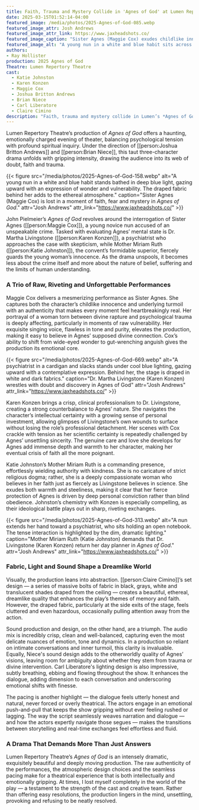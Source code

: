 ```yaml
---
title: Faith, Trauma and Mystery Collide in 'Agnes of God' at Lumen Repertory Theatre
date: 2025-03-15T01:52:14-04:00
featured_image: /media/photos/2025-Agnes-of-God-085.webp
featured_image_attr: Josh Andrews
featured_image_attr_link: https://www.jaxheadshots.co/
featured_image_caption: "Sister Agnes (Maggie Cox) exudes childlike innocence and joy, while Dr. Livingstone (Karen Konzen) listens with skepticism in *Agnes of God*, a gripping psychological drama."
featured_image_alt: "A young nun in a white and blue habit sits across from a psychiatrist, smiling as she speaks. The stage’s fabric backdrop and dramatic lighting create an ethereal setting."
authors: 
- Ray Hollister
production: 2025 Agnes of God
Theatre: Lumen Repertory Theatre
cast: 
  - Katie Johnston
  - Karen Konzen
  - Maggie Cox
  - Joshua Britton Andrews
  - Brian Niece
  - Carl Liberatore
  - Claire Cimino
description: "Faith, trauma and mystery collide in Lumen’s *Agnes of God*, a riveting production filled with raw performances and stunning atmosphere"
---
```

Lumen Repertory Theatre’s production of *Agnes of God* offers a haunting, emotionally charged evening of theater, balancing psychological tension with profound spiritual inquiry. Under the direction of [[person:Joshua Britton Andrews]] and [[person:Brian Niece]], this taut three-character drama unfolds with gripping intensity, drawing the audience into its web of doubt, faith and trauma.

{{< figure src="/media/photos/2025-Agnes-of-God-158.webp" alt="A young nun in a white and blue habit stands bathed in deep blue light, gazing upward with an expression of wonder and vulnerability. The draped fabric behind her adds to the ethereal atmosphere." caption="Sister Agnes (Maggie Cox) is lost in a moment of faith, fear and mystery in *Agnes of God*." attr="Josh Andrews" attr_link="https://www.jaxheadshots.co/" >}}

John Pielmeier’s *Agnes of God* revolves around the interrogation of Sister Agnes ([[person:Maggie Cox]]), a young novice nun accused of an unspeakable crime. Tasked with evaluating Agnes’ mental state is Dr. Martha Livingstone ([[person:Karen Konzen]]), a psychiatrist who approaches the case with skepticism, while Mother Miriam Ruth ([[person:Katie Johnston]]), the convent’s formidable superior, fiercely guards the young woman’s innocence. As the drama unspools, it becomes less about the crime itself and more about the nature of belief, suffering and the limits of human understanding.

### A Trio of Raw, Riveting and Unforgettable Performances

Maggie Cox delivers a mesmerizing performance as Sister Agnes. She captures both the character’s childlike innocence and underlying turmoil with an authenticity that makes every moment feel heartbreakingly real. Her portrayal of a woman torn between divine rapture and psychological trauma is deeply affecting, particularly in moments of raw vulnerability. Her exquisite singing voice, flawless in tone and purity, elevates the production, making it easy to believe in Agnes’ supposed divine connection. Cox’s ability to shift from wide-eyed wonder to gut-wrenching anguish gives the production its emotional core.

{{< figure src="/media/photos/2025-Agnes-of-God-669.webp" alt="A psychiatrist in a cardigan and slacks stands under cool blue lighting, gazing upward with a contemplative expression. Behind her, the stage is draped in white and dark fabrics." caption="Dr. Martha Livingstone (Karen Konzen) wrestles with doubt and discovery in Agnes of God" attr="Josh Andrews" attr_link="https://www.jaxheadshots.co/" >}}

Karen Konzen brings a crisp, clinical professionalism to Dr. Livingstone, creating a strong counterbalance to Agnes’ nature. She navigates the character’s intellectual certainty with a growing sense of personal investment, allowing glimpses of Livingstone’s own wounds to surface without losing the role’s professional detachment. Her scenes with Cox crackle with tension as her scientific certainty is repeatedly challenged by Agnes’ unsettling sincerity. The genuine care and love she develops for Agnes add immense depth and warmth to her character, making her eventual crisis of faith all the more poignant.

Katie Johnston’s Mother Miriam Ruth is a commanding presence, effortlessly wielding authority with kindness. She is no caricature of strict religious dogma; rather, she is a deeply compassionate woman who believes in her faith just as fiercely as Livingstone believes in science. She exudes both warmth and steeliness, making it clear that her fierce protection of Agnes is driven by deep personal conviction rather than blind obedience. Johnston’s chemistry with Konzen is especially compelling, as their ideological battle plays out in sharp, riveting exchanges.

{{< figure src="/media/photos/2025-Agnes-of-God-313.webp" alt="A nun extends her hand toward a psychiatrist, who sits holding an open notebook. The tense interaction is highlighted by the dim, dramatic lighting." caption="Mother Miriam Ruth (Katie Johnston) demands that Dr. Livingstone (Karen Konzen) return her day planner in *Agnes of God*." attr="Josh Andrews" attr_link="https://www.jaxheadshots.co/" >}}

### Fabric, Light and Sound Shape a Dreamlike World

Visually, the production leans into abstraction. [[person:Claire Cimino]]’s set design — a series of massive bolts of fabric in black, grays, white and translucent shades draped from the ceiling — creates a beautiful, ethereal, dreamlike quality that enhances the play’s themes of memory and faith. However, the draped fabric, particularly at the side exits of the stage, feels cluttered and even hazardous, occasionally pulling attention away from the action.

Sound production and design, on the other hand, are a triumph. The audio mix is incredibly crisp, clean and well-balanced, capturing even the most delicate nuances of emotion, tone and dynamics. In a production so reliant on intimate conversations and inner turmoil, this clarity is invaluable. Equally, Niece's sound design adds to the otherworldly quality of Agnes’ visions, leaving room for ambiguity about whether they stem from trauma or divine intervention. Carl Liberatore's lighting design is also impressive, subtly breathing, ebbing and flowing throughout the show. It enhances the dialogue, adding dimension to each conversation and underscoring emotional shifts with finesse.

The pacing is another highlight — the dialogue feels utterly honest and natural, never forced or overly theatrical. The actors engage in an emotional push-and-pull that keeps the show gripping without ever feeling rushed or lagging. The way the script seamlessly weaves narration and dialogue — and how the actors expertly navigate those segues — makes the transitions between storytelling and real-time exchanges feel effortless and fluid.

### A Drama That Demands More Than Just Answers

Lumen Repertory Theatre’s *Agnes of God* is an intensely dramatic, exquisitely beautiful and deeply moving production. The raw authenticity of the performances, the atmospheric design choices and the seamless pacing make for a theatrical experience that is both intellectually and emotionally gripping. At times, I lost myself completely in the world of the play — a testament to the strength of the cast and creative team. Rather than offering easy resolutions, the production lingers in the mind, unsettling, provoking and refusing to be neatly resolved.